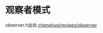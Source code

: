 # 观察者模式

observer.h出处:[chenshuo/recipes/observer](https://github.com/chenshuo/recipes/blob/master/thread/test/Observer.cc).

